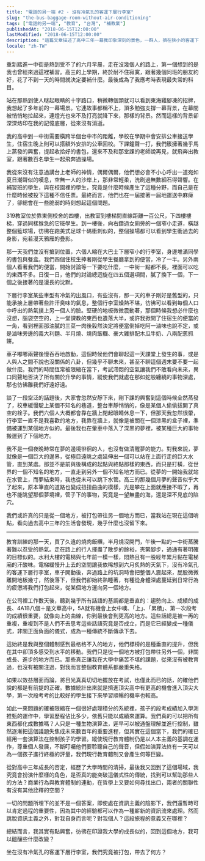 ```yaml
---
title: "電話的另一端 #2 - 沒有冷氣孔的客運下層行李室"
slug: "the-bus-baggage-room-without-air-conditioning"
tags: ["電話的另一端", "教育", "台灣", "補教業"]
publishedAt: "2018-06-15T12:00:00"
lastModified: "2018-06-15T12:00:00"
description: "這篇文章描述了高中三年一幕我印象深刻的景色，一群人，擠在狹小的客運下層行李室，被水平地從文華高中載運到水利大樓，在那裡，我們期望著垂直的提升。然而真的是如此嗎？我們究竟被打包去了何方"
locale: "zh-TW"
---
```


重新踏進一中街是熱到受不了的六月早晨，走在沒幾個人的路上，第一個想到的是我也曾經來過這裡補習。高三的上學期，終於耐不住寂寞，跟著幾個同班的朋友約好，花了不到一天的時間就決定要補什麼。最後成為了我應考時表現最失常的科目。

站在那熱到使人瞇起眼睛的十字路口，稍微轉個頭就可以看到東海雞腳凍的招牌，我想起了多年前的一幕場景。它連故事都稱不上，頂多勉強支撐一幕背景，在幕間被悄悄地拉起來，連燈光也來不及打亮就降下來，那樣的背景。然而這樣的背景卻深深烙印在我的記憶底層，從來沒有消逝。

我的高中到一中街需要橫跨半個台中市的距離，學校在學期中會安排公車接送學生，住宿生晚上則可以搭額外安排的公車回校。下課鐘聲一打，我們簇擁著幾乎馬上蒸發的興奮，提起收拾好的書包，還來不及和那堂課的老師說再見，就飛奔出教室，跟著數百名學生一起飛奔過操場。

我從來沒有注意過講台上老師的神情，偶爾偶爾，他們想必會不小心呼出一道宛如夏日潮聲似的嘆息，空無一人的沙岸上，那非常輕柔，洗刷過無數細石得聲響。在補習班的學生，與在校園裡的學生，究竟是什麼時候產生了這種分野，而自己是在什麼時候被投下這種不信任票。最終而言，他們也在一屆接著一屆地運送中麻痺了，卻總會在一些脆弱的時刻想起這個問題。

319教室位於靠東側校舍的四樓，出教室到樓梯間直線距離一百公尺，下四樓樓梯，穿過同樣猴急的它班學生。到一樓後，向右鑽過女廁旁的一個窄小走道，橫越整個籃球場，彷彿在跑美式足球十碼衝刺似的，整個操場都可以看到學生衝過去的身影，宛若漫天鴉雁的疊影。

那一天我們並沒有搶到位置，六個人縮在大巴士下層窄小的行李室，身邊堆滿同學的書包與餐盒。我們四個住校生捧著剛從學生餐廳拿到的便當，冷了一半。另外兩個人看著我們的便當，開始討論等一下要吃什麼，一中街一點都不長，裡面可以吃的東西不多。日復一日，他們的討論總迴旋在四五個選項間，膩了換下一個，下一個之後接著的是漫長的沈默。

下層行李室某些車型有冷氣的出風口，有些沒有，那一天的車子剛好是舊型的，只能承接上層帶著些許汗臭味的氣息，整個行李室燥熱不堪，彷彿可以看到每個人口中呼出的熱氣撲上另一個人的臉。堅硬的地板微微震動著，那個時候我想必什麼也沒想，腦袋空空的，上一堂課教的東西也遺落大半，或許我掀開了住宿生的便當的一角，看到裡面那油膩的三菜一肉後毅然決定將便當倒掉吃阿一滷味也說不定，或是滷味旁邊的義大利麵、半月燒、燒肉飯糰、豪大雞排配木瓜牛奶、八兩配蔥抓餅。

車子嘟嘟兩聲後慢吞吞地啟動，這個時候他們會聊起這一天課堂上發生的事，或是人與人之間不說也沒關係的八卦，但幾乎不聊未來，甚至不聊這個週末要不要一起做什麼。我們的時間恆常被限縮在當下，考試滯悶的空氣讓我們不敢看向未來，異口同聲地否決了所有關於升學的事情，縱使我們就處在那如蛇般纏繞的事物深處，那也彷彿離我們好遠好遠。

談了一段空泛的話題後，大家會忽然安靜下來，剛下課的興奮到這個時候全然蒸發了，校車緩慢駛上某個不知名的巷道，整台車靜悄悄的，像是某個人偷偷拔開了真空的栓子。我們六個人大概都會靠在牆上閉起眼睛休息一下，但那天我忽然很暈，行李室一直不是我喜歡的地方，我靠在牆上，就像是被關在一個漆黑的盒子裡，準備被運到某個地方似的。最後我也在暈車中落入了深黑的夢裡，被某種巨大的事物搬運到了下個地方。

我不是一個夜晚時常在夢的邊境徘徊的人，也沒有做清醒夢的能力。對我來說，夢就像是一個巨大的邊界，從極目遠眺之處延伸出一個可以站在上面行走的巨大水管，直到某處。那並不是前與後構成的起點與終點那樣的東西，而只是打橫，從世界的一個不知名的地方，一直走到另外一個不知名地方而已。從夢的一開始我就站在水管上，而夢結束時，我也從未可以跳下水管。高三的那幾個月夢的聲音似乎大了起來，原本筆直的道路也變成扭扭曲曲的模樣，光是攀在上面就應接不暇了，再也不能眺望那個夢境裡，管子下的事物，究竟是一望無盡的海，還是深不見底的陷穴。

我們或許真的只是從一個地方，被打包帶往另一個地方而已，當我站在現在這個哨點，看向過去高中三年的生活會發現，幾乎什麼也沒留下來。

* * * 

教育訓練的那一天，買了久違的燒肉飯糰，半月燒沒開門，午後一點的一中街蒸騰著難以忍受的熱氣。走在路上的行人揮盡了散步的餘裕，夾緊腳步，通通有著明確的目標似的。水利大樓的電梯與七年前一模一樣，悶熱且有一股經年累月黏在電梯廂的汗酸味。電梯緩慢升上去的空間讓我依稀想到六月炙熱的天氣下，沒有冷氣孔的客運下層行李室，車子開動後，奔過路上的坑洞時會把整個人震起來，屁股微微離開地板幾寸，然後落下，但我們卻始終熟睡著，有種從身體深處蔓延到日常行為的疲憊將我們打包起來，從某個地方運向另一個地方。

在公司裡工作數天後，聽到幾乎所有話語的基調都是垂直的：趨勢向上、成績的成長、4A1B八個＋是文華高中，5A就有機會上女中噢、「上」、「累積」、第一次段考的成績很重要，就像向上的曲線，你到最後會到更高的地方。這些話總是被一再的重複，重複到不是人們不去思考這些話語究竟是否成立，而是它已經變成一種儀式，非關正面負面的儀式，成為一種傳統不斷傳承下去。

這始終是我與整個體制感到最格格不入的地方，他們標榜的是種垂直的提升，但我在其中卻頂多感受到水平的移動。我們只是從一個地方被打包帶往另外一個，非關成長、進步的地方而已。那些真正讓我在大學中痛苦不堪的課題，從來沒有被教育過，也沒有被關注過，對我而言整個教育體系都嚴重失格。

如果以效益層面而論，將目光真真切切地擺放在考試，也僅此而已的話，的確他們說的都是有前提的正確。數據統計出來就是擠進頂尖高中有更高的機會進入頂尖大學，第一次段考考的比較好的學生接下來學習順暢的機率也較高。

如此一來問題的確被限縮在一個很好處理積分的系統裡，孩子的段考成績加入學測推甄的運作中，學習歷程佔比多少，依舊只能以成績來運算。我們真的可以把所有東西都化成數據嗎？人只是一種生物演算法，遲早可以被通盤理解並進行控制，雖然逐漸把這個議題失焦成未來數百年的重要進程，但其實在這個當下，我們的確已經用一套演算法在控制孩子的學習。縱使現行教育體制仍是以人本主義的基調在運作，尊重個人發展，不斷叮囑他們要聆聽自己的聲音，但假如演算法終有一天可以為一個孩子進行終極的評量，我們現行教育體制又會產生何等巨變。

從對高中三年成長的否定，經歷了大學時間的清掃，最後我又回到了這個場域，我究竟會扮演什麼樣的角色，是否真的能突破這儀式性的傳統，找到可以幫助那些人的方法？商業行為與教育體制的連動，在哲學上又要如何尋找出口，兩者的關聯性有沒有其他詮釋的空間？

一切的問題所埋下的並不是一個答案，即使處在資訊主義的陰影下，我們還暫時可以肯定過程的重要性，因為其中的經驗都可以作為一種嶄新的資訊流來處理。然而跳脫資訊主義之外，對我自身而言呢？對我個人？這段旅程的意義又在哪裡？

總結而言，我其實有點興奮，彷彿在印證我大學的成長似的，回到這個地方，我可以醞釀些什麼改變？

坐在沒有冷氣孔的客運下層行李室，我們究竟被打包，帶去了何方？
